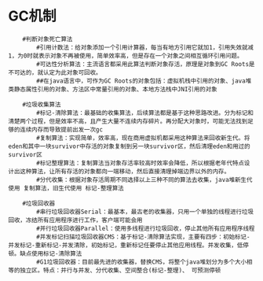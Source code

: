 # GC机制

	
	    #判断对象死亡算法
			#引用计数法：给对象添加一个引用计算器，每当有地方引用它就加1，引用失效就减1，为0时就表示对象不再被使用，简单效率高，但是存在一个对象之间相互循环引用问题。
			#可达性分析算法：主流语言都采用此算法判断对象存活，原理是对象到GC Roots是不可达的，就认定为此对象可回收。
			##在java语言中，可作为GC Roots的对象包括：虚拟机栈中引用的对象、java堆类静态属性引用的对象、方法区中常量引用的对象、本地方法栈中JNI引用的对象
	
		#垃圾收集算法
			#标记-清除算法：最基础的收集算法，后续算法都是基于这种思路改进。分为标记和清楚两个过程，但是效率不高，且产生大量不连续内存碎片。再分配大对象时，可能无法找到足够的连续内存而导致提前出发一次gc
			#复制算法：实现简单，效率高，现在商用虚拟机都采用这种算法来回收新生代。将eden和其中一块survivor中存活的对象复制到另一块survivor区，然后清理eden和用过的survivor区
			#标记整理算法：复制算法当对象存活率较高时效率会降低，所以根据老年代特点设计出这种算法，让所有存活的对象都向一端移动，然后直接清理掉端边界以外的内存。
			#分代收集：根据对象存活周期不同选择以上三种不同的算法去收集，java堆新生代使用 复制算法，旧生代使用 标记-整理算法
	
		#垃圾回收器
			#串行垃圾回收器Serial：最基本，最古老的收集器，只用一个单独的线程进行垃圾回收，冻结所有应用程序进行工作，客户端可能会用
			#并行垃圾回收器Parallel：使用多线程进行垃圾回收，停止其他所有应用程序线程
			#并发标记扫描垃圾回收器CMS：基于标记-清除算法实现，主要有四步：初始标记-并发标记-重新标记-并发清除，初始标记，重新标记任要停止其他应用线程。并发收集，低停顿。缺点使用标记-清除算法
			#G1垃圾回收器：目前最先进的收集器，替换CMS，将整个java堆划分为多个大小相等的独立区。特点：并行与并发、分代收集、空间整合(标记-整理)、 可预测停顿